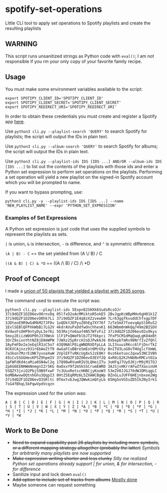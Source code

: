 # spotify-set-operations

Little CLI tool to apply set operations to Spotify playlists and create the resulting playlists

## WARNING
This script runs unsanitized strings as Python code with `eval()`; I am not responsible if you rm your only copy of your favorite family recipe.

## Usage

You must make some environment variables available to the script:

```shell
export SPOTIPY_CLIENT_ID='SPOTIPY_CLIENT_ID'
export SPOTIPY_CLIENT_SECRET='SPOTIPY_CLIENT_SECRET'
export SPOTIPY_REDIRECT_URI='SPOTIPY_REDIRECT_URI'
```
In order to obtain these credentials you must create and register a Spotify app [here](https://developer.spotify.com/dashboard/applications).

Use `python3 cli.py --playlist-search 'QUERY'` to search Spotify for playlists; the script will output the IDs in plain text.

Use `python3 cli.py --album-search 'QUERY'` to search Spotify for albums; the script will output the IDs in plain text.

Use `python3 cli.py --playlist-ids IDS [IDS ...] AND/OR --album-ids IDS [IDS ...]` to list out the contents of the playlists with those ids and enter a Python set expression to perform set operations on the playlists. Performing a set operation will yield a new playlist on the signed-in Spotify account which you will be prompted to name.

If you want to bypass prompting, use:

`python3 cli.py -y --playlist-ids IDS [IDS ...] --name 'NEW_PLAYLIST_NAME' --expr 'PYTHON_SET_EXPRESSION'`


### Examples of Set Expressions
A Python set expression is just code that uses the supplied symbols to represent the playlists as sets.

`|` is union, `&` is intersection, `-` is difference, and `^` is symmetric difference.

`(A | B) - C` == the set yielded from (A \\/ B) / C

`((A & B) | C) & *D` == ((A /\ B) \/ C) /\ *D

## Proof of Concept

I made a [union of 50 playists that yielded a playlist with 2635 songs](https://open.spotify.com/playlist/46r7MUlc6aMRKDaQSQZGol?si=231d24f8fe0b404a).

The command used to execute the script was:

```shell
python3 cli.py --playlist-ids 5Expn82SHXk6SudsRcsOJr 37i9dQZF1DZ06evO0rnvDq 05lfxD2oAcMMiktoR5okE5 2BvJgpKcWBpMHv6gH01k1Z 37i9dQZF1DZ06evO0hk7Li 37i9dQZF1E4q8zXZzvewbH 7Lr63ggfkvuddChfxgp7DF 3JDteoE9R9wG4MkM27JFDv 1oQDkYJEPyuZ0hEg7XY76f 7zTe5mX7foevqApSlbRuS2 1EvlSEBlQFPXkWbBi7LG2V 4kdrAVuPxDdfwOnchhexK1 663Wbm0nWkQq749m2BISDV 6VdwsFsOHP9ntyDyLIe76i 5O3RxjYe6aaf4N57WfvFiZ 37i9dQZF1DZ06evO2u9kys 5mxy2EiizW0OP0hJ370Wsk 1lF1PxQWeFblbJT2f6kpci 7FxP5CM1dMqQaqLgKO4eBt 3OrZ9xixnYhtNZ8jD8mWPW 7JWXz25pRrcHJsDJPwk6J6 0VbepbTmRs98NrfIvZfQhl 3AyFmFDoIeJeEqlR3zC5o7 43Q9NAlPELgWNDRXDfpLLA 1LI3suuiRKcc6lFjDnrTkI 0CKVCAjnzz931r6bAeZtT9 4wGaFCuBBreSmEot6MrG5y 0nITU3LoG0vTHUglcfXmWL 7a3kon7MzrE1NK7yvoaXwW 2VplEFTvRKcUg8xSJzE8Kr 0vz6ketuocZqxwS3NCIVBh 49iCvSSGGHesKPSZ9hpmIV 37i9dQZF1DZ06evO3EVf2Q 4xR0iQ2KJhNbNvRMCvtO2a 1pFWFdKd4caMia0SN4wl2q 17Q98wRVumRIU3LQHeiITu 3oHFqJ7UyOJKjrM9jM1TOJ 2p6G6EENHWmNnmgnIZr5KG 0aOxxY9f2mSkSSCrumEWRD 3AJSjvHKrrAFwZfXaxinUH 5SQZY3jxiO2PbjS9B9fxwF 7c3UuxRetscHHBCjyKooW3 53eZV0JJGJ76dWJDMiqgLC 6oMBAwvwOQtnhGhu3QqpI3 0HtZSEqRMz6L5ZXAWCBgWp 0ZnGLuJUFF6HEjnbxoe2Wg 37i9dQZF1DZ06evO3SRltc 0TmxtvbJwgJQWwkimQtyLb 65Hg5oVG5uZD5Ik2NyIrk1 7sG4fBhqL5kPqwVpdVcqzn
```

The expression used for the union was:

`A | B | C | D | E | F | G | H | I | J | K | L | M | N | O | P | Q | R | S | T | U | V | W | X | Y | Z | *A | *B | *C | *D | *E | *F | *G | *H | *I | *J | *K | *L | *M | *N | *O | *P | *Q | *R | *S | *T | *U | *V | *W`

## Work to Be Done

* ~~Need to expand capability past 26 playlists by including more symbols, or a different mapping strategy altogether (probably the latter)~~ *Symbols for arbitrarily many playlists are now supported*
* ~~Make expression writing shorter and less clunky~~ *Silly me realized Python set operations already support | for union, & for intersection, - for difference*
* Sanitize input and lock down `eval()`
* ~~Add option to include set of tracks from albums~~ [Mostly done](https://github.com/wavecommander/spotify-set-operations/pull/1)
* Maybe someone can request something
